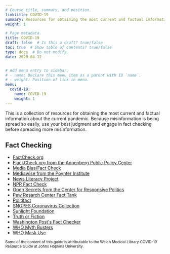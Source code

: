 ```yaml
---
# Course title, summary, and position.
linktitle: COVID-19
summary: Resources for obtaining the most current and factual information about the current pandemic.
weight: 1

# Page metadata.
title: COVID-19
draft: false  # Is this a draft? true/false
toc: true  # Show table of contents? true/false
type: docs  # Do not modify.
date: 2020-08-12


# Add menu entry to sidebar.
# - name: Declare this menu item as a parent with ID `name`.
# - weight: Position of link in menu.
menu:
  covid-19:
    name: COVID-19
    weight: 1
---
```


This is a collection of resources for obtaining the most current and factual information about the current pandemic. Because misinformation is being spread so easily, use your best judgment and engage in fact checking before spreading more misinformation.

## Fact Checking

* [FactCheck.org](https://www.factcheck.org/)
* [FlackCheck.org from the Annenberg Public Policy Center](http://flackcheck.org/)
* [Media Bias/Fact Check](https://mediabiasfactcheck.com/)
* [Mediawise from the Poynter Institute](https://www.poynter.org/mediawise/)
* [News Literacy Project](https://newslit.org/)
* [NPR Fact Check](https://www.npr.org/sections/politics-fact-check)
* [Open Secrets from the Center for Responsive Politics](http://www.opensecrets.org/)
* [Pew Resarch Center Fact Tank](https://www.pewresearch.org/fact-tank/)
* [Politifact](https://www.politifact.com/)
* [SNOPES Coronavirus Collection](https://www.snopes.com/collections/coronavirus-collection-memes/)
* [Sunlight Foundation](https://sunlightfoundation.com/)
* [Truth or Fiction](https://www.truthorfiction.com/search/?q=coronavirus)
* [Washington Post's Fact Checker](https://www.washingtonpost.com/news/fact-checker/)
* [WHO Myth Busters](https://www.who.int/emergencies/diseases/novel-coronavirus-2019/advice-for-public/myth-busters)
* [WHO Mask Use](https://www.who.int/emergencies/diseases/novel-coronavirus-2019/advice-for-public/when-and-how-to-use-masks)

<sub>Some of the content of this guide is attributable to the Welch Medical Library COVID-19 Resource Guide at Johns Hopkins University.</sub>